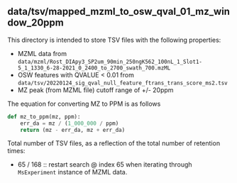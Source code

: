 ## data/tsv/mapped_mzml_to_osw_qval_01_mz_window_20ppm

This directory is intended to store TSV files with the following properties:

- MZML data from `data/mzml/Rost_DIApy3_SP2um_90min_250ngK562_100nL_1_Slot1-5_1_1330_6-28-2021_0_2400_to_2700_swath_700.mzML`
- OSW features with QVALUE < 0.01 from `data/tsv/20220124_sig_qval_null_feature_ftrans_trans_score_ms2.tsv`
- MZ peak (from MZML file) cutoff range of +/- 20ppm

The equation for converting MZ to PPM is as follows

```python
def mz_to_ppm(mz, ppm):
    err_da = mz / (1_000_000 / ppm)
    return (mz - err_da, mz + err_da)
```

Total number of TSV files, as a reflection of the total number of retention times:

- 65 / 168 :: restart search @ index 65 when iterating through `MsExperiment` instance of MZML data.
